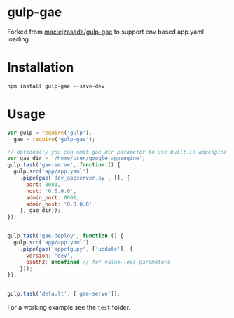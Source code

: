 gulp-gae
========

Forked from [maciejzasada/gulp-gae](https://github.com/maciejzasada/gulp-gae) to support env based app.yaml loading.

# Installation
`npm install gulp-gae --save-dev`

# Usage
```javascript
var gulp = require('gulp'),
  gae = require('gulp-gae');

// Optionally you can omit gae_dir parameter to use built-in appengine library
var gae_dir = '/home/user/google-appengine';
gulp.task('gae-serve', function () {
  gulp.src('app/app.yaml')
    .pipe(gae('dev_appserver.py', [], {
      port: 8081,
      host: '0.0.0.0',
      admin_port: 8001,
      admin_host: '0.0.0.0'
    }, gae_dir));
});


gulp.task('gae-deploy', function () {
  gulp.src('app/app.yaml')
    .pipe(gae('appcfg.py', ['update'], {
      version: 'dev',
      oauth2: undefined // for value-less parameters
    }));
});


gulp.task('default', ['gae-serve']);

```

For a working example see the `test` folder.
